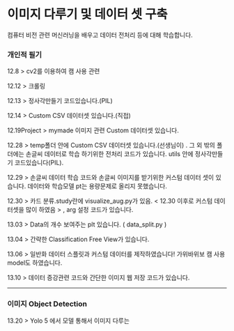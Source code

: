 # 이미지 다루기 및 데이터 셋 구축

컴퓨터 비전 관련 머신러닝을 배우고 데이터 전처리 등에 대해 학습합니다.

### 개인적 필기

12.8 > cv2를 이용하여 캠 사용 관련

12.12 > 크롤링

12.13 > 정사각만들기 코드있습니다.(PIL)

12.14 > Custom CSV 데이터셋 있습니다.(직접)

12.19Project > mymade 이미지 관련 Custom 데이터셋 있습니다.

12.28 > temp폴더 안에 Custom CSV 데이터셋 있습니다.(선생님이) . 그 외 밖의 폴더에는 손글씨 데이터로 학습 하기위한 전처리 코드가 있습니다. utils 안에 정사각만들기 코드있습니다(PIL).

12.29 > 손글씨 데이터 학습 코드와 손글씨 이미지를 받기위한 커스텀 데이터 셋이 있습니다. 데이터와 학습모델 pt는 용량문제로 올리지 못했습니다.

12.30 > 카드 분류.study란에 visualize_aug.py가 있음. < 12.30 이후로 커스텀 데이터셋을 많이 하였음 > , arg 설정 코드가 있습니다.

13.03 > Data의 개수 보여주는 plt 있습니다. ( data_split.py )

13.04 > 간략한 Classification Free View가 있습니다.

13.06 > 일반화 데이터 스플릿과 커스텀 데이터를 제작하였습니다! 가위바위보 캠 사용 model도 하였습니다.

13.10 > 데이터 증강관련 코드와 간단한 이미지 웹 저장 코드가 있습니다.

-------------------------------------------------------------------------------------------

### 이미지 Object Detection

13.20 > Yolo 5 에서 모델 통해서 이미지 다루는 
